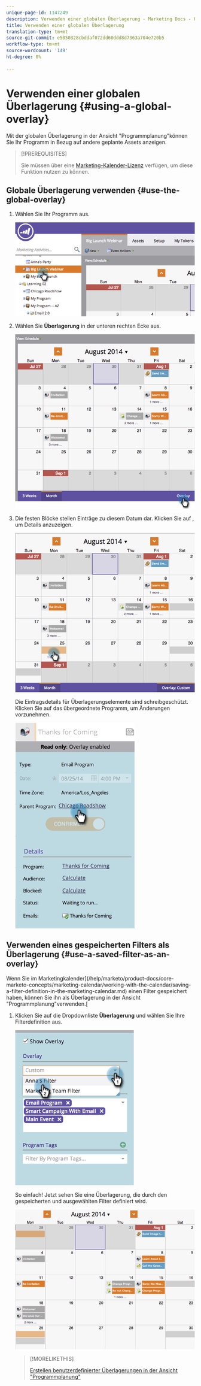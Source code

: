 ```yaml
---
unique-page-id: 1147249
description: Verwenden einer globalen Überlagerung - Marketing Docs - Produktdokumentation
title: Verwenden einer globalen Überlagerung
translation-type: tm+mt
source-git-commit: e5050328cbddaf072dd60ddd8d7363a704e720b5
workflow-type: tm+mt
source-wordcount: '149'
ht-degree: 0%

---
```



# Verwenden einer globalen Überlagerung {#using-a-global-overlay}

Mit der globalen Überlagerung in der Ansicht &quot;Programmplanung&quot;können Sie Ihr Programm in Bezug auf andere geplante Assets anzeigen.

>[!PREREQUISITES]
>
>Sie müssen über eine [Marketing-Kalender-Lizenz](/help/marketo/product-docs/core-marketo-concepts/marketing-calendar/understanding-the-calendar/issue-revoke-a-marketing-calendar-license.md) verfügen, um diese Funktion nutzen zu können.

## Globale Überlagerung verwenden {#use-the-global-overlay}

1. Wählen Sie Ihr Programm aus.

   ![](assets/image2014-9-24-10-16-4.png)

1. Wählen Sie **Überlagerung** in der unteren rechten Ecke aus.

   ![](assets/image2014-9-24-10-3a16-3a9.png)

1. Die festen Blöcke stellen Einträge zu diesem Datum dar. Klicken Sie auf , um Details anzuzeigen.

   ![](assets/image2014-9-24-10-3a16-3a14.png)

   Die Eintragsdetails für Überlagerungselemente sind schreibgeschützt. Klicken Sie auf das übergeordnete Programm, um Änderungen vorzunehmen.

   ![](assets/image2014-9-24-10-3a16-3a19.png)

## Verwenden eines gespeicherten Filters als Überlagerung {#use-a-saved-filter-as-an-overlay}

Wenn Sie im Marketingkalender](/help/marketo/product-docs/core-marketo-concepts/marketing-calendar/working-with-the-calendar/saving-a-filter-definition-in-the-marketing-calendar.md) einen Filter gespeichert haben, können Sie ihn als Überlagerung in der Ansicht &quot;Programmplanung&quot;verwenden.[

1. Klicken Sie auf die Dropdownliste **Überlagerung** und wählen Sie Ihre Filterdefinition aus.

   ![](assets/image2014-9-24-10-3a16-3a26.png)

   So einfach! Jetzt sehen Sie eine Überlagerung, die durch den gespeicherten und ausgewählten Filter definiert wird.

   ![](assets/image2014-9-24-10-3a16-3a31.png)

   >[!MORELIKETHIS]
   >
   >[Erstellen benutzerdefinierter Überlagerungen in der Ansicht &quot;Programmplanung&quot;](/help/marketo/product-docs/core-marketo-concepts/programs/program-schedule-view/creating-custom-overlays-in-program-schedule-view.md)
